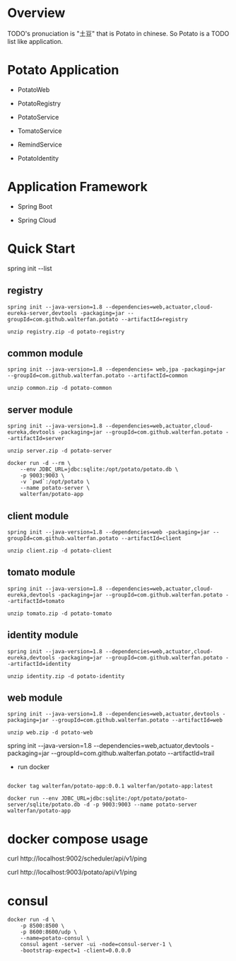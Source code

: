# Overview

TODO's pronuciation is "土豆" that is Potato in chinese.
So Potato is a TODO list like application.

# Potato Application

* PotatoWeb

* PotatoRegistry

* PotatoService

* TomatoService

* RemindService

* PotatoIdentity

# Application Framework

* Spring Boot

* Spring Cloud

# Quick Start
spring init --list

## registry

```
spring init --java-version=1.8 --dependencies=web,actuator,cloud-eureka-server,devtools -packaging=jar --groupId=com.github.walterfan.potato --artifactId=registry 

unzip registry.zip -d potato-registry
```

## common module

```
spring init --java-version=1.8 --dependencies= web,jpa -packaging=jar --groupId=com.github.walterfan.potato --artifactId=common

unzip common.zip -d potato-common
```

## server module

```
spring init --java-version=1.8 --dependencies=web,actuator,cloud-eureka,devtools -packaging=jar --groupId=com.github.walterfan.potato --artifactId=server

unzip server.zip -d potato-server

docker run -d --rm \
    --env JDBC_URL=jdbc:sqlite:/opt/potato/potato.db \
    -p 9003:9003 \
    -v `pwd`:/opt/potato \
    --name potato-server \
    walterfan/potato-app
```

## client module

```
spring init --java-version=1.8 --dependencies=web -packaging=jar --groupId=com.github.walterfan.potato --artifactId=client

unzip client.zip -d potato-client
```

## tomato module

```
spring init --java-version=1.8 --dependencies=web,actuator,cloud-eureka,devtools -packaging=jar --groupId=com.github.walterfan.potato --artifactId=tomato

unzip tomato.zip -d potato-tomato
```

## identity module

```
spring init --java-version=1.8 --dependencies=web,actuator,cloud-eureka,devtools -packaging=jar --groupId=com.github.walterfan.potato --artifactId=identity

unzip identity.zip -d potato-identity
```

## web module

```
spring init --java-version=1.8 --dependencies=web,actuator,devtools -packaging=jar --groupId=com.github.walterfan.potato --artifactId=web

unzip web.zip -d potato-web
```


spring init --java-version=1.8 --dependencies=web,actuator,devtools -packaging=jar --groupId=com.github.walterfan.potato --artifactId=trail


* run docker

```

docker tag walterfan/potato-app:0.0.1 walterfan/potato-app:latest

docker run --env JDBC_URL=jdbc:sqlite:/opt/potato/potato-server/sqlite/potato.db -d -p 9003:9003 --name potato-server walterfan/potato-app 

```

# docker compose usage

curl http://localhost:9002/scheduler/api/v1/ping

curl http://localhost:9003/potato/api/v1/ping 

# consul

```
docker run -d \
    -p 8500:8500 \
    -p 8600:8600/udp \
    --name=potato-consul \
    consul agent -server -ui -node=consul-server-1 \
    -bootstrap-expect=1 -client=0.0.0.0
```